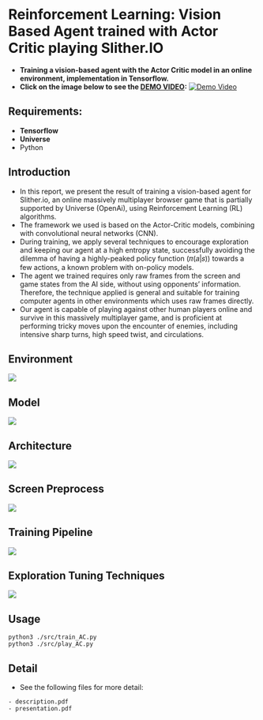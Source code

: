 # Reinforcement Learning: Vision Based Agent trained with Actor Critic playing Slither.IO
* **Training a vision-based agent with the Actor Critic model in an online environment, implementation in Tensorflow.**
* **Click on the image below to see the [DEMO VIDEO](https://youtu.be/8iRD1w73fDo):**
[![Demo Video](https://github.com/andi611/RL_actor_critic_slitherio_Tensorflow/blob/master/data/gameplay.png)](https://youtu.be/8iRD1w73fDo)


## Requirements: 
* **Tensorflow**
* **Universe**
* Python


## Introduction
* In this report, we present the result of training a vision-based agent for Slither.io, an online massively multiplayer browser game that is partially supported by Universe (OpenAi), using Reinforcement Learning (RL) algorithms.
* The framework we used is based on the Actor-Critic models, combining with convolutional neural networks (CNN). 
* During training, we apply several techniques to encourage exploration and keeping our agent at a high entropy state, successfully avoiding the dilemma of having a highly-peaked policy function (𝜋(𝑎|𝑠)) towards a few actions, a known problem with on-policy models. 
* The agent we trained requires only raw frames from the screen and game states from the AI side, without using opponents’ information. Therefore, the technique applied is general and suitable for training computer agents in other environments which uses raw frames directly. 
* Our agent is capable of playing against other human players online and survive in this massively multiplayer game, and is proficient at performing tricky moves upon the encounter of enemies, including intensive sharp turns, high speed twist, and circulations.


## Environment
![](https://github.com/andi611/RL_actor_critic_slitherio_Tensorflow/blob/master/data/Environment.png)

## Model
![](https://github.com/andi611/RL_actor_critic_slitherio_Tensorflow/blob/master/data/network_architechture.png)

## Architecture
![](https://github.com/andi611/RL_actor_critic_slitherio_Tensorflow/blob/master/data/network_parameters.png)

## Screen Preprocess
![](https://github.com/andi611/RL_actor_critic_slitherio_Tensorflow/blob/master/data/screen_processing.png)

## Training Pipeline
![](https://github.com/andi611/RL_actor_critic_slitherio_Tensorflow/blob/master/data/training_pipeline.png)

## Exploration Tuning Techniques
![](https://github.com/andi611/RL_actor_critic_slitherio_Tensorflow/blob/master/data/exploration_tuning.png)

## Usage
```
python3 ./src/train_AC.py
python3 ./src/play_AC.py
```

## Detail
* See the following files for more detail:
```
- description.pdf
- presentation.pdf
```
